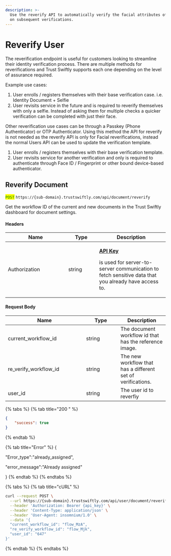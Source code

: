 ```yaml
---
description: >-
  Use the reverify API to automatically verify the facial attributes of a user
  on subsequent verifications.
---
```


# Reverify User

The reverification endpoint is useful for customers looking to streamline their identity verification process. There are multiple methods for reverifications and Trust Swiftly supports each one depending on the level of assurance required.&#x20;

Example use cases:

1. User enrolls / registers themselves with their base verification case. i.e. Identity Document + Selfie
2. User revisits service in the future and is required to reverify themselves with only a selfie. Instead of asking them for multiple checks a quicker verification can be completed with just their face.&#x20;

Other reverification use cases can be through a Passkey (Phone Authenticator) or OTP Authenticator. Using this method the API for reverify is not needed as the reverify API is only for Facial reverifications, instead the normal Users API can be used to update the verification template.

1. User enrolls / registers themselves with their base verification template.&#x20;
2. User revisits service for another verification and only is required to authenticate through Face ID / Fingerprint or other bound device-based authenticator.&#x20;

## Reverify Document

<mark style="color:green;">`POST`</mark> `https://{sub-domain}.trustswiftly.com/api/document/reverify`

Get the workflow ID of the current and new documents in the Trust Swiftly dashboard for document settings.

#### Headers

<table><thead><tr><th width="174">Name</th><th width="81">Type</th><th>Description</th></tr></thead><tbody><tr><td>Authorization</td><td>string</td><td><p><a href="../authentication.md"><strong>API Key</strong></a></p><p>is used for server-to-server communication to fetch sensitive data that you already have access to.</p></td></tr></tbody></table>

#### Request Body

<table><thead><tr><th width="230">Name</th><th width="92">Type</th><th>Description</th></tr></thead><tbody><tr><td>current_workflow_id</td><td>string</td><td>The document workflow id that has the reference image.</td></tr><tr><td>re_verify_workflow_id</td><td>string</td><td>The new workflow that has a different set of verifications.</td></tr><tr><td>user_id</td><td>string</td><td>The user id to reverfiy</td></tr></tbody></table>

{% tabs %}
{% tab title="200 " %}
```json
{
	"success": true
}
```
{% endtab %}

{% tab title="Error" %}
{

"Error\_type":"already\_assigned",

"error\_message":"Already assigned"

}
{% endtab %}
{% endtabs %}

{% tabs %}
{% tab title="cURL" %}
```bash
curl --request POST \
  --url https://{sub-domain}.trustswiftly.com/api/user/document/reverify \
  --header 'Authorization: Bearer {api_key}' \
  --header 'Content-Type: application/json' \
  --header 'User-Agent: insomnium/1.0' \
  --data '{
  "current_workflow_id": "flow_MzA",
  "re_verify_workflow_id": "flow_Mjk",
  "user_id": "647"
}'
```
{% endtab %}
{% endtabs %}
